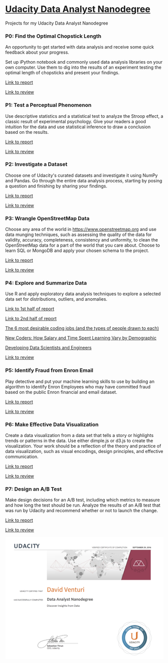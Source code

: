 # [Udacity Data Analyst Nanodegree](https://www.udacity.com/course/data-analyst-nanodegree--nd002)
Projects for my Udacity Data Analyst Nanodegree

### P0: Find the Optimal Chopstick Length

An opportunity to get started with data analysis and receive some quick feedback about your progress.

Set up iPython notebook and commonly used data analysis libraries on your own computer. Use them to dig into the results of an experiment testing the optimal length of chopsticks and present your findings.

[Link to report](http://venturidb.github.io/udacity-dand-p0/)

[Link to review](https://review.udacity.com/#!/reviews/119542)

### P1: Test a Perceptual Phenomenon

Use descriptive statistics and a statistical test to analyze the Stroop effect, a classic result of experimental psychology. Give your readers a good intuition for the data and use statistical inference to draw a conclusion based on the results.

[Link to report](http://venturidb.github.io/udacity-dand-p1/)

[Link to review](https://review.udacity.com/#!/reviews/137257)

### P2: Investigate a Dataset

Choose one of Udacity's curated datasets and investigate it using NumPy and Pandas. Go through the entire data analysis process, starting by posing a question and finishing by sharing your findings.

[Link to report](http://venturidb.github.io/udacity-dand-p2/)

[Link to review](https://review.udacity.com/#!/reviews/145890)

### P3: Wrangle OpenStreetMap Data

Choose any area of the world in https://www.openstreetmap.org and use data munging techniques, such as assessing the quality of the data for validity, accuracy, completeness, consistency and uniformity, to clean the OpenStreetMap data for a part of the world that you care about. Choose to learn SQL or MongoDB and apply your chosen schema to the project.

[Link to report](/p3/report.md)

[Link to review](https://review.udacity.com/#!/reviews/165416)

### P4: Explore and Summarize Data

Use R and apply exploratory data analysis techniques to explore a selected data set for distributions, outliers, and anomalies.

[Link to 1st half of report](https://www.kaggle.com/venturidb/d/freecodecamp/2016-new-coder-survey-/developing-data-scientists-engineers)

[Link to 2nd half of report](https://www.kaggle.com/venturidb/d/freecodecamp/2016-new-coder-survey-/new-coders-a-deeper-dive)

[The 6 most desirable coding jobs (and the types of people drawn to each)](https://medium.freecodecamp.com/the-6-most-desirable-coding-jobs-and-the-types-of-people-drawn-to-each-aebac45fd7f7#.l0luj3a1t)

[New Coders: How Salary and Time Spent Learning Vary by Demographic](https://medium.freecodecamp.com/new-coders-how-salary-and-time-spent-learning-vary-by-demographic-359ef1ed0da8#.fp4m07nni)

[Developing Data Scientists and Engineers](https://medium.freecodecamp.com/developing-data-scientists-engineers-710f4ef5a773#.eelnzef8u)

[Link to review](https://review.udacity.com/#!/reviews/211392)

### P5: Identify Fraud from Enron Email

Play detective and put your machine learning skills to use by building an algorithm to identify Enron Employees who may have committed fraud based on the public Enron financial and email dataset.

[Link to report](/p5/report.md)

[Link to review](https://review.udacity.com/#!/reviews/228881)

### P6: Make Effective Data Visualization
Create a data visualization from a data set that tells a story or highlights trends or patterns in the data. Use either dimple.js or d3.js to create the visualization. Your work should be a reflection of the theory and practice of data visualization, such as visual encodings, design principles, and effective communication.

[Link to report](/p6)

[Link to review](https://review.udacity.com/#!/reviews/233088)

### P7: Design an A/B Test
Make design decisions for an A/B test, including which metrics to measure and how long the test should be run. Analyze the results of an A/B test that was run by Udacity and recommend whether or not to launch the change.

[Link to report](https://github.com/venturidb/udacity-dand/blob/master/p7/P7ProjectABTesting.pdf)

[Link to review](https://review.udacity.com/#!/reviews/238039)

![Udacity Data Analyst Nanodegree certificate](certificate.png)